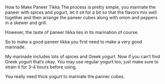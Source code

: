 How to Make Paneer Tikka
The process is pretty simple, you marinate the paneer with spices and yogurt, let it sit for a bit so that the flavors mix well together and then arrange the paneer cubes along with onion and peppers in a skewer and grill.

However, the taste of paneer tikka lies in its marination of course.

So to make a good paneer tikka you first need to make a very good marinade.

My marinade includes lots of spices and Greek yogurt. Now if you can’t find Greek yogurt that’s okay. You may use regular yogurt too, just make sure to strain it for 3-4 hours before using.

You really need thick yogurt to marinate the panner cubes.